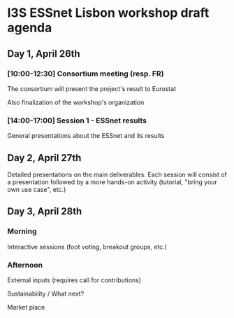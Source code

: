 # I3S ESSnet Lisbon workshop draft agenda

## Day 1, April 26th
 
### [10:00-12:30] Consortium meeting (resp. FR)

The consortium will present the project's result to Eurostat

Also finalization of the workshop's organization

### [14:00-17:00] Session 1 - ESSnet results

General presentations about the ESSnet and its results

## Day 2, April 27th

Detailed presentations on the main deliverables. Each session will consist of a presentation followed by a more hands-on activity (tutorial, "bring your own use case", etc.)

## Day 3, April 28th
 
### Morning

Interactive sessions (foot voting, breakout groups, etc.)

### Afternoon

External inputs (requires call for contributions)

Sustainability / What next?

Market place